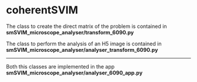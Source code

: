 # coherentSVIM

The class to create the direct matrix of the problem is contained in **smSVIM_microscope_analyser/transform_6090.py**

The class to perform the analysis of an H5 image is contained in **smSVIM_microscope_analyser/analyser_transform_6090.py**

----------------
Both this classes are implemented in the app **smSVIM_microscope_analyser/analyser_6090_app.py**

